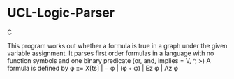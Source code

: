 # UCL-Logic-Parser

C

This program works out whether a formula is true in a graph under the given variable assignment. 
It parses first order formulas in a language with no function symbols and one binary predicate (or, and, implies = V, ^, >)
A formula is defined by
                  φ ::= X[ts] | − φ | (φ ◦ φ) | Ez φ | Az φ
                  
